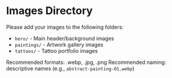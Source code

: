# Images Directory

Please add your images to the following folders:

- `hero/` - Main header/background images
- `paintings/` - Artwork gallery images  
- `tattoos/` - Tattoo portfolio images

Recommended formats: .webp, .jpg, .png
Recommended naming: descriptive names (e.g., `abstract-painting-01.webp`)